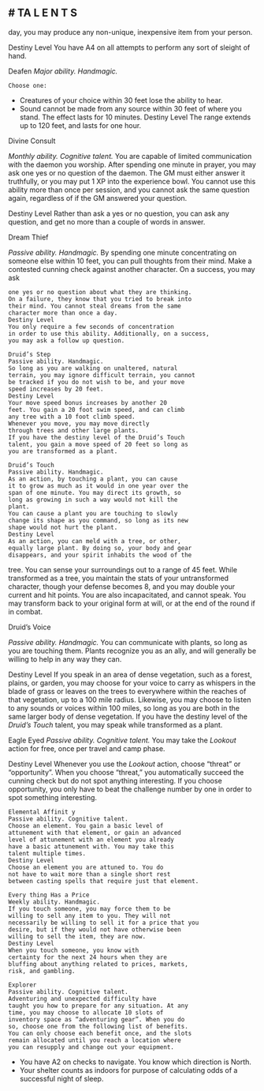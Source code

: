 ## # TA L E N T S

day, you may produce any non-unique, inexpensive
item from your person.

Destiny Level
You have A4 on all attempts to perform any sort
of sleight of hand.

Deafen
_Major ability. Handmagic._

```
Choose one:
```

- Creatures of your choice within 30 feet lose the
  ability to hear.
- Sound cannot be made from any source within
  30 feet of where you stand.
  The effect lasts for 10 minutes.
  Destiny Level
  The range extends up to 120 feet, and lasts for
  one hour.

Divine Consult

_Monthly ability. Cognitive talent._
You are capable of limited communication with
the daemon you worship. After spending one minute
in prayer, you may ask one yes or no question of the
daemon. The GM must either answer it truthfully, or
you may put 1 XP into the experience bowl. You
cannot use this ability more than once per session,
and you cannot ask the same question again,
regardless of if the GM answered your question.

Destiny Level
Rather than ask a yes or no question, you can ask
any question, and get no more than a couple of
words in answer.

Dream Thief

_Passive ability. Handmagic._
By spending one minute concentrating on
someone else within 10 feet, you can pull thoughts
from their mind. Make a contested cunning check
against another character. On a success, you may ask

```
one yes or no question about what they are thinking.
On a failure, they know that you tried to break into
their mind. You cannot steal dreams from the same
character more than once a day.
Destiny Level
You only require a few seconds of concentration
in order to use this ability. Additionally, on a success,
you may ask a follow up question.
```

```
Druid’s Step
Passive ability. Handmagic.
So long as you are walking on unaltered, natural
terrain, you may ignore difficult terrain, you cannot
be tracked if you do not wish to be, and your move
speed increases by 20 feet.
Destiny Level
Your move speed bonus increases by another 20
feet. You gain a 20 foot swim speed, and can climb
any tree with a 10 foot climb speed.
Whenever you move, you may move directly
through trees and other large plants.
If you have the destiny level of the Druid’s Touch
talent, you gain a move speed of 20 feet so long as
you are transformed as a plant.
```

```
Druid’s Touch
Passive ability. Handmagic.
As an action, by touching a plant, you can cause
it to grow as much as it would in one year over the
span of one minute. You may direct its growth, so
long as growing in such a way would not kill the
plant.
You can cause a plant you are touching to slowly
change its shape as you command, so long as its new
shape would not hurt the plant.
Destiny Level
As an action, you can meld with a tree, or other,
equally large plant. By doing so, your body and gear
disappears, and your spirit inhabits the wood of the
```

tree. You can sense your surroundings out to a range
of 45 feet.
While transformed as a tree, you maintain the
stats of your untransformed character, though your
defense becomes 8, and you may double your current
and hit points. You are also incapacitated, and cannot
speak. You may transform back to your original form
at will, or at the end of the round if in combat.

Druid’s Voice

_Passive ability. Handmagic._
You can communicate with plants, so long as you
are touching them. Plants recognize you as an ally,
and will generally be willing to help in any way they
can.

Destiny Level
If you speak in an area of dense vegetation, such
as a forest, plains, or garden, you may choose for
your voice to carry as whispers in the blade of grass
or leaves on the trees to everywhere within the
reaches of that vegetation, up to a 100 mile radius.
Likewise, you may choose to listen to any sounds or
voices within 100 miles, so long as you are both in
the same larger body of dense vegetation.
If you have the destiny level of the _Druid’s Touch_
talent, you may speak while transformed as a plant.

Eagle Eyed
_Passive ability. Cognitive talent._
You may take the _Lookout_ action for free, once
per travel and camp phase.

Destiny Level
Whenever you use the _Lookout_ action, choose
“threat” or “opportunity”. When you choose “threat,”
you automatically succeed the cunning check but do
not spot anything interesting. If you choose
opportunity, you only have to beat the challenge
number by one in order to spot something
interesting.

```
Elemental Affinit y
Passive ability. Cognitive talent.
Choose an element. You gain a basic level of
attunement with that element, or gain an advanced
level of attunement with an element you already
have a basic attunement with. You may take this
talent multiple times.
Destiny Level
Choose an element you are attuned to. You do
not have to wait more than a single short rest
between casting spells that require just that element.
```

```
Every thing Has a Price
Weekly ability. Handmagic.
If you touch someone, you may force them to be
willing to sell any item to you. They will not
necessarily be willing to sell it for a price that you
desire, but if they would not have otherwise been
willing to sell the item, they are now.
Destiny Level
When you touch someone, you know with
certainty for the next 24 hours when they are
bluffing about anything related to prices, markets,
risk, and gambling.
```

```
Explorer
Passive ability. Cognitive talent.
Adventuring and unexpected difficulty have
taught you how to prepare for any situation. At any
time, you may choose to allocate 10 slots of
inventory space as “adventuring gear”. When you do
so, choose one from the following list of benefits.
You can only choose each benefit once, and the slots
remain allocated until you reach a location where
you can resupply and change out your equipment.
```

- You have A2 on checks to navigate. You know
  which direction is North.
- Your shelter counts as indoors for purpose of
  calculating odds of a successful night of sleep.
